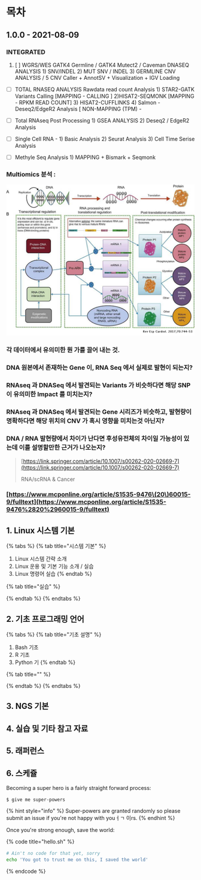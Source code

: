 # 목차

## 1.0.0 - 2021-08-09

### INTEGRATED

1. [ ] WGRS/WES GATK4 Germline / GATK4 Mutect2 / Caveman DNASEQ ANALYSIS  1\) SNV/INDEL 2\) MUT SNV / INDEL 3\) GERMLINE CNV ANALYSIS / 5 CNV Caller + AnnotSV + Visualization + IGV Loading



* [ ] TOTAL RNASEQ ANALYSIS  Rawdata read count Analysis 1\) STAR2-GATK Variants Calling \[MAPPING - CALLING \] 2\)HISAT2-SEQMONK \[MAPPING - RPKM READ COUNT\] 3\) HISAT2-CUFFLINKS  4\) Salmon - Deseq2/EdgeR2 Analysis \[ NON-MAPPING \(TPM\) -  
* [ ] Total RNAseq Post Processing 1\) GSEA ANALYSIS 2\) Deseq2 / EdgeR2 Analysis



* [ ] Single Cell RNA - 1\) Basic Analysis  2\) Seurat Analysis  3\) Cell Time Serise Analysis



* [ ] Methyle Seq Analysis 1\) MAPPING + Bismark + Seqmonk

###      

### Multiomics 분석 : 

![](.gitbook/assets/image%20%2896%29.png)

### 각 데이터에서 유의미한 뭔 가를 끌어 내는 것.

### DNA 원본에서 존재하는 Gene 이, RNA Seq 에서 실제로 발현이 되는지? 

### RNAseq 과 DNASeq 에서 발견되는 Variants 가 비슷하다면 해당 SNP이 유의미한 Impact 를 미치는지? 

### RNAseq 과 DNASeq 에서 발견되는 Gene 시리즈가 비슷하고, 발현량이 명확하다면 해당 위치의 CNV 가 혹시 영향을 미치는것 아닌지? 

### DNA / RNA 발현량에서 차이가 난다면 후성유전체의 차이일 가능성이 있는데 이를 설명할만한 근거가 나오는지?







> [https://link.springer.com/article/10.1007/s00262-020-02669-7](https://link.springer.com/article/10.1007/s00262-020-02669-7)
>
> RNA/scRNA & Cancer

### [https://www.mcponline.org/article/S1535-9476\(20\)60015-9/fulltext](https://www.mcponline.org/article/S1535-9476%2820%2960015-9/fulltext)



## 

## 

## 1. Linux 시스템 기본

{% tabs %}
{% tab title="시스템 기본" %}
1. Linux 시스템 간략 소개
2. Linux 운용 및 기본 기능 소개 / 실습
3. Linux 명령어 실습 
{% endtab %}

{% tab title="실습" %}

{% endtab %}
{% endtabs %}

## 2. 기초 프로그래밍 언어

{% tabs %}
{% tab title="기초 설명" %}
1. Bash 기초
2. R 기초
3. Python 기
{% endtab %}

{% tab title="" %}

{% endtab %}
{% endtabs %}

## 3. NGS 기본 

## 4. 실습 및 기타 참고 자료

## 5. 래퍼런스

## 6. 스케쥴





















Becoming a super hero is a fairly straight forward process:

```
$ give me super-powers
```

{% hint style="info" %}
 Super-powers are granted randomly so please submit an issue if you're not happy with youㅓㄱ 이rs.
{% endhint %}

Once you're strong enough, save the world:

{% code title="hello.sh" %}
```bash
# Ain't no code for that yet, sorry
echo 'You got to trust me on this, I saved the world'
```
{% endcode %}



